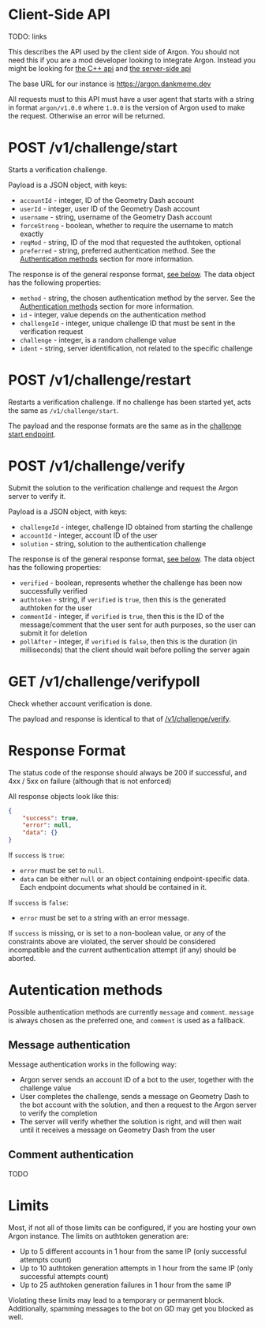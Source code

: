 # Client-Side API

TODO: links

This describes the API used by the client side of Argon. You should not need this if you are a mod developer looking to integrate Argon. Instead you might be looking for [the C++ api](https://example.com) and [the server-side api](./server-api.md  )

The base URL for our instance is https://argon.dankmeme.dev

All requests must to this API must have a user agent that starts with a string in format `argon/v1.0.0` where `1.0.0` is the version of Argon used to make the request. Otherwise an error will be returned.

# POST /v1/challenge/start

Starts a verification challenge.

Payload is a JSON object, with keys:

* `accountId` - integer, ID of the Geometry Dash account
* `userId` - integer, user ID of the Geometry Dash account
* `username` - string, username of the Geometry Dash account
* `forceStrong` - boolean, whether to require the username to match exactly
* `reqMod` - string, ID of the mod that requested the authtoken, optional
* `preferred` - string, preferred authentication method. See the [Authentication methods](#authentication-methods) section for more information.

The response is of the general response format, [see below](#response-format). The data object has the following properties:

* `method` - string, the chosen authentication method by the server. See the [Authentication methods](#authentication-methods) section for more information.
* `id` - integer, value depends on the authentication method
* `challengeId` - integer, unique challenge ID that must be sent in the verification request
* `challenge` - integer, is a random challenge value
* `ident` - string, server identification, not related to the specific challenge

# POST /v1/challenge/restart

Restarts a verification challenge. If no challenge has been started yet, acts the same as `/v1/challenge/start`.

The payload and the response formats are the same as in the [challenge start endpoint](#post-v1challengestart).

# POST /v1/challenge/verify

Submit the solution to the verification challenge and request the Argon server to verify it.

Payload is a JSON object, with keys:

* `challengeId` - integer, challenge ID obtained from starting the challenge
* `accountId` - integer, account ID of the user
* `solution` - string, solution to the authentication challenge

The response is of the general response format, [see below](#response-format). The data object has the following properties:

* `verified` - boolean, represents whether the challenge has been now successfully verified
* `authtoken` - string, if `verified` is `true`, then this is the generated authtoken for the user
* `commentId` - integer, if `verified` is `true`, then this is the ID of the message/comment that the user sent for auth purposes, so the user can submit it for deletion
* `pollAfter` - integer, if `verified` is `false`, then this is the duration (in milliseconds) that the client should wait before polling the server again

# GET /v1/challenge/verifypoll

Check whether account verification is done.

The payload and response is identical to that of [/v1/challenge/verify](#post-v1challengeverify).

# Response Format

The status code of the response should always be 200 if successful, and 4xx / 5xx on failure (although that is not enforced)

All response objects look like this:

```json
{
    "success": true,
    "error": null,
    "data": {}
}
```

If `success` is `true`:

* `error` must be set to `null`.
* `data` can be either `null` or an object containing endpoint-specific data. Each endpoint documents what should be contained in it.

If `success` is `false`:

* `error` must be set to a string with an error message.

If `success` is missing, or is set to a non-boolean value, or any of the constraints above are violated, the server should be considered incompatible and the current authentication attempt (if any) should be aborted.

# Autentication methods

Possible authentication methods are currently `message` and `comment`. `message` is always chosen as the preferred one, and `comment` is used as a fallback.

## Message authentication

Message authentication works in the following way:

* Argon server sends an account ID of a bot to the user, together with the challenge value
* User completes the challenge, sends a message on Geometry Dash to the bot account with the solution, and then a request to the Argon server to verify the completion
* The server will verify whether the solution is right, and will then wait until it receives a message on Geometry Dash from the user

## Comment authentication

TODO

# Limits

Most, if not all of those limits can be configured, if you are hosting your own Argon instance. The limits on authtoken generation are:

* Up to 5 different accounts in 1 hour from the same IP (only successful attempts count)
* Up to 10 authtoken generation attempts in 1 hour from the same IP (only successful attempts count)
* Up to 25 authtoken generation failures in 1 hour from the same IP

Violating these limits may lead to a temporary or permanent block. Additionally, spamming messages to the bot on GD may get you blocked as well.
